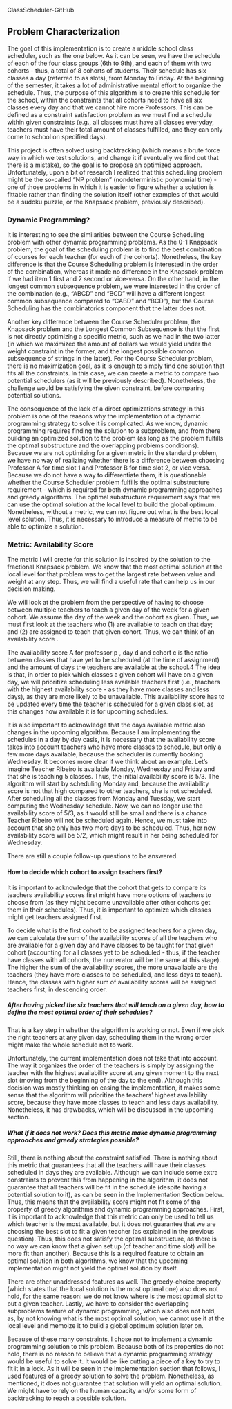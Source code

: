 ClassScheduler-GitHub

## Problem Characterization

The goal of this implementation is to create a middle school class scheduler, such as the one below. As it can be seen, we have the schedule of each of the four class groups (6th to 9th), and each of them with two cohorts - thus, a total of 8 cohorts of students. Their schedule has six classes a day (referred to as slots), from Monday to Friday. At the beginning of the semester, it takes a lot of administrative mental effort to organize the schedule. Thus, the purpose of this algorithm is to create this schedule for the school, within the constraints that all cohorts need to have all six classes every day and that we cannot hire more Professors. This can be defined as a constraint satisfaction problem as we must find a schedule within given constraints (e.g., all classes must have all classes everyday, teachers must have their total amount of classes fulfilled, and they can only come to school on specified days).

This project is often solved using backtracking (which means a brute force way in which we test solutions, and change it if eventually we find out that there is a mistake), so the goal is to propose an optimized approach. Unfortunately, upon a bit of research I realized that this scheduling problem might be the so-called “NP problem” (nondeterministic polynomial time) - one of those problems in which it is easier to figure whether a solution is fittable rather than finding the solution itself (other examples of that would be a sudoku puzzle, or the Knapsack problem, previously described).


### Dynamic Programming?

It is interesting to see the similarities between the Course Scheduling problem with other dynamic programming problems. As the 0-1 Knapsack problem, the goal of the scheduling problem is to find the best combination of courses for each teacher (for each of the cohorts). Nonetheless, the key difference is that the Course Scheduling problem is interested in the order of the combination, whereas it made no difference in the Knapsack problem if we had item 1 first and 2 second or vice-versa. On the other hand, in the longest common subsequence problem, we were interested in the order of the combination (e.g., “ABCD” and “BCD” will have a different longest common subsequence compared to “CABD” and “BCD”), but the Course Scheduling has the combinatorics component that the latter does not.

Another key difference between the Course Scheduler problem, the Knapsack problem and the Longest Common Subsequence is that the first is not directly optimizing a specific metric, such as we had in the two latter (in which we maximized the amount of dollars we would yield under the weight constraint in the former, and the longest possible common subsequence of strings in the latter). For the Course Scheduler problem, there is no maximization goal, as it is enough to simply find one solution that fits all the constraints. In this case, we can create a metric to compare two potential schedulers (as it will be previously described). Nonetheless, the challenge would be satisfying the given constraint, before comparing potential solutions.

The consequence of the lack of a direct optimizations strategy in this problem is one of the reasons why the implementation of a dynamic programming strategy to solve it is complicated. As we know, dynamic programming requires finding the solution to a subproblem, and from there building an optimized solution to the problem (as long as the problem fulfills the optimal substructure and the overlapping problems conditions). Because we are not optimizing for a given metric in the standard problem, we have no way of realizing whether there is a difference
between choosing Professor A for time slot 1 and Professor B for time slot 2, or vice versa. Because we do not have a way to differentiate them, it is questionable whether the Course Scheduler problem fulfills the optimal substructure requirement - which is required for both dynamic programming approaches and greedy algorithms. The optimal substructure requirement says that we can use the optimal solution at the local level to build the global optimum. Nonetheless, without a metric, we can not figure out what is the best local level solution. Thus, it is necessary to introduce a measure of metric to be able to optimize a solution.

### Metric: Availability Score

The metric I will create for this solution is inspired by the solution to the fractional Knapsack problem. We know that the most optimal solution at the local level for that problem was to get the largest rate between value and weight at any step. Thus, we will find a useful rate that can help us in our decision making.

We will look at the problem from the perspective of having to choose between multiple teachers to teach a given day of the week for a given cohort. We assume the day of the week and the cohort as given. Thus, we must first look at the teachers who (1) are available to teach on that day; and (2) are assigned to teach that given cohort. Thus, we can think of an availability score .

The availability score A for professor p , day d and cohort c is the ratio between classes that have yet to be scheduled (at the time of assignment) and the amount of days the teachers are available at the school.4 The idea is that, in order to pick which classes a given cohort will have on a given day, we will prioritize scheduling less available teachers first (i.e., teachers with the highest availability score - as they have more classes and less days), as they are more likely to be unavailable. This availability score has to be updated every time the teacher is scheduled for a given class slot, as this changes how available it is for upcoming schedules.

It is also important to acknowledge that the days available metric also changes in the upcoming algorithm. Because I am implementing the schedules in a day by day casis, it is necessary that the availability score takes into account teachers who have more classes to schedule, but only a few more days available, because the scheduler is currently booking Wednesday. It becomes more clear if we think about an example. Let’s imagine Teacher Ribeiro is available Monday, Wednesday and Friday and that she is teaching 5 classes. Thus, the initial availability score is 5/3. The algorithm will start by scheduling Monday and, because the availability score is not that high compared to other teachers, she is not scheduled. After scheduling all the classes from Monday and Tuesday, we start computing the Wednesday schedule. Now, we can no longer use the availability score of 5/3, as it would still be small and there is a chance Teacher Ribeiro will not be scheduled again. Hence, we must take into account that she only has two more days to be scheduled. Thus, her new availability score will be 5/2, which might result in her being scheduled for Wednesday.

There are still a couple follow-up questions to be answered.

#### How to decide which cohort to assign teachers first?

It is important to acknowledge that the cohort that gets to compare its teachers availability scores first might have more options of teachers to choose from (as they might become unavailable after other cohorts get them in their schedules). Thus, it is important to optimize which classes might get teachers assigned first.

To decide what is the first cohort to be assigned teachers for a given day, we can calculate the sum of the availability scores of all the teachers who are available for a given day and have classes to be taught for that given cohort (accounting for all classes yet to be scheduled - thus, if the teacher have classes with all cohorts, the numerator will be the same at this stage). The higher the sum of the availability scores, the more unavailable are the teachers (they have more classes to be scheduled, and less days to teach). Hence, the classes with higher sum of availability scores will be assigned teachers first, in descending order.

##### After having picked the six teachers that will teach on a given day, how to define the most optimal order of their schedules?

That is a key step in whether the algorithm is working or not. Even if we pick the right teachers at any given day, scheduling them in the wrong order might make the whole schedule not to work.
 
Unfortunately, the current implementation does not take that into account. The way it organizes the order of the teachers is simply by assigning the teacher with the highest availability score at any given moment to the next slot (moving from the beginning of the day to the end). Although this decision was mostly thinking on easing the implementation, it makes some sense that the algorithm will prioritize the teachers’ highest availability score, because they have more classes to teach and less days availability. Nonetheless, it has drawbacks, which will be discussed in the upcoming section.

##### What if it does not work? Does this metric make dynamic programming approaches and greedy strategies possible?

Still, there is nothing about the constraint satisfied. There is nothing about this metric that guarantees that all the teachers will have their classes scheduled in days they are available. Although we can include some extra constraints to prevent this from happening in the algorithm, it does not guarantee that all teachers will be fit in the schedule (despite having a potential solution to it), as can be seen in the Implementation Section below. Thus, this means that the availability score might not fit some of the property of greedy algorithms and dynamic programming approaches. First, it is important to acknowledge that this metric can only be used to tell us which teacher is the most available, but it does not guarantee that we are choosing the best slot to fit a given teacher (as explained in the previous question). Thus, this does not satisfy the optimal substructure, as there is no way we can know that a given set up (of teacher and time slot) will be more fit than another). Because this is a required feature to obtain an optimal solution in both algorithms, we know that the upcoming implementation might not yield the optimal solution by itself.

There are other unaddressed features as well. The greedy-choice property (which states that the local solution is the most optimal one) also does not hold, for the same reason: we do not know where is the most optimal slot to put a given teacher. Lastly, we have to consider the overlapping subproblems feature of dynamic programming, which also does not hold, as, by not knowing what is the most optimal solution, we cannot use it at the local level and memoize it to build a global optimum solution later on.

Because of these many constraints, I chose not to implement a dynamic programming solution to this problem. Because both of its properties do not hold, there is no reason to believe that a dynamic programming strategy would be useful to solve it. It would be like cutting a piece of a key to try to fit it in a lock. As it will be seen in the Implementation section that follows, I used features of a greedy solution to solve the problem. Nonetheless, as mentioned, it does not guarantee that solution will yield an optimal solution. We might have to rely on the human capacity and/or some form of backtracking to reach a possible solution.